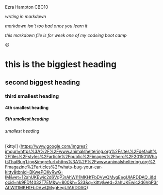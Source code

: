 Ezra Hampton CBC10

_writing in markdown_

*markdown isn't too bad once you learn it*

_*this markdown file is for week one of my codeing boot camp*_

:smile:

# this is the biggiest heading 
## second biggest heading
### third smallest heading
#### 4th smallest heading
##### 5th smallest heading 
###### smallest heading

[kitty!] (https://www.google.com/imgres?imgurl=https%3A%2F%2Fwww.animalsheltering.org%2Fsites%2Fdefault%2Ffiles%2Fstyles%2Farticle%2Fpublic%2Fimages%2Fhero%2F201501WhatsThatBug1.jpg&imgrefurl=https%3A%2F%2Fwww.animalsheltering.org%2Fmagazine%2Farticles%2Fwhats-bug-your-ear-kitty&tbnid=BKwePOKyRwG-IM&vet=12ahUKEwic2d6VqP3rAhWI11MKHfFbDVwQMygEegUIARDDAQ..i&docid=nk9FDf4032T7EM&w=800&h=533&q=kitty&ved=2ahUKEwic2d6VqP3rAhWI11MKHfFbDVwQMygEegUIARDDAQ)

